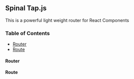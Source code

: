 ## Spinal Tap.js
This is a powerful light weight router for React Components

### Table of Contents
- [Router](#router)
- [Route](#route)



#### Router



#### Route
